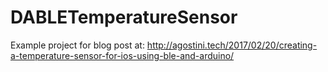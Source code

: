# DABLETemperatureSensor

Example project for blog post at: http://agostini.tech/2017/02/20/creating-a-temperature-sensor-for-ios-using-ble-and-arduino/
